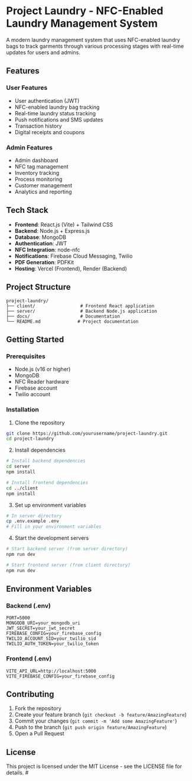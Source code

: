# Project Laundry - NFC-Enabled Laundry Management System

A modern laundry management system that uses NFC-enabled laundry bags to track garments through various processing stages with real-time updates for users and admins.

## Features

### User Features
- User authentication (JWT)
- NFC-enabled laundry bag tracking
- Real-time laundry status tracking
- Push notifications and SMS updates
- Transaction history
- Digital receipts and coupons

### Admin Features
- Admin dashboard
- NFC tag management
- Inventory tracking
- Process monitoring
- Customer management
- Analytics and reporting

## Tech Stack

- **Frontend**: React.js (Vite) + Tailwind CSS
- **Backend**: Node.js + Express.js
- **Database**: MongoDB
- **Authentication**: JWT
- **NFC Integration**: node-nfc
- **Notifications**: Firebase Cloud Messaging, Twilio
- **PDF Generation**: PDFKit
- **Hosting**: Vercel (Frontend), Render (Backend)

## Project Structure

```
project-laundry/
├── client/                 # Frontend React application
├── server/                 # Backend Node.js application
├── docs/                   # Documentation
└── README.md              # Project documentation
```

## Getting Started

### Prerequisites
- Node.js (v16 or higher)
- MongoDB
- NFC Reader hardware
- Firebase account
- Twilio account

### Installation

1. Clone the repository
```bash
git clone https://github.com/yourusername/project-laundry.git
cd project-laundry
```

2. Install dependencies
```bash
# Install backend dependencies
cd server
npm install

# Install frontend dependencies
cd ../client
npm install
```

3. Set up environment variables
```bash
# In server directory
cp .env.example .env
# Fill in your environment variables
```

4. Start the development servers
```bash
# Start backend server (from server directory)
npm run dev

# Start frontend server (from client directory)
npm run dev
```

## Environment Variables

### Backend (.env)
```
PORT=5000
MONGODB_URI=your_mongodb_uri
JWT_SECRET=your_jwt_secret
FIREBASE_CONFIG=your_firebase_config
TWILIO_ACCOUNT_SID=your_twilio_sid
TWILIO_AUTH_TOKEN=your_twilio_token
```

### Frontend (.env)
```
VITE_API_URL=http://localhost:5000
VITE_FIREBASE_CONFIG=your_firebase_config
```

## Contributing

1. Fork the repository
2. Create your feature branch (`git checkout -b feature/AmazingFeature`)
3. Commit your changes (`git commit -m 'Add some AmazingFeature'`)
4. Push to the branch (`git push origin feature/AmazingFeature`)
5. Open a Pull Request

## License

This project is licensed under the MIT License - see the LICENSE file for details. #
